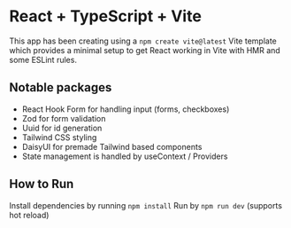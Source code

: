 # React + TypeScript + Vite

This app has been creating using a ```npm create vite@latest``` Vite template which provides a minimal setup to get React working in Vite with HMR and some ESLint rules.

## Notable packages

- React Hook Form for handling input (forms, checkboxes)
- Zod for form validation
- Uuid for id generation
- Tailwind CSS styling
- DaisyUI for premade Tailwind based components
- State management is handled by useContext / Providers

## How to Run

Install dependencies by running ```npm install```
Run by ```npm run dev``` (supports hot reload)
